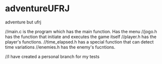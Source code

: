 # adventureUFRJ
adventure but ufrj

//main.c is the program which has the main function. Has the menu
//jogo.h has the function that initiate and executes the game itself
//player.h has the player's functions.
//time_elapsed.h has a special function that can detect time variations
//enemies.h has the enemy's fucntions.


//I have created a personal branch for my tests
